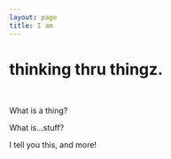 ```yaml
---
layout: page
title: I am
---
```


# thinking thru thingz.
<br>

What is a thing?

What is...stuff?

I tell you this, and more!
